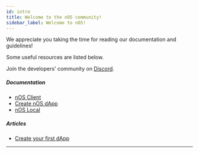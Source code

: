 ```yaml
---
id: intro
title: Welcome to the nOS community!
sidebar_label: Welcome to nOS!
---
```


We appreciate you taking the time for reading our documentation and guidelines!

Some useful resources are listed below.

Join the developers' community on [Discord](https://discord.nos.io).

##### Documentation
- [nOS Client](./nos-client/getting-started.html)
- [Create nOS dApp](./create-nos-dapp/installation-usage.html)
- [nOS Local](./nos-local/installation-usage.html)

##### Articles
- [Create your first dApp](../blog/2018/07/08/create-your-first-nos-dapp.html)

---
